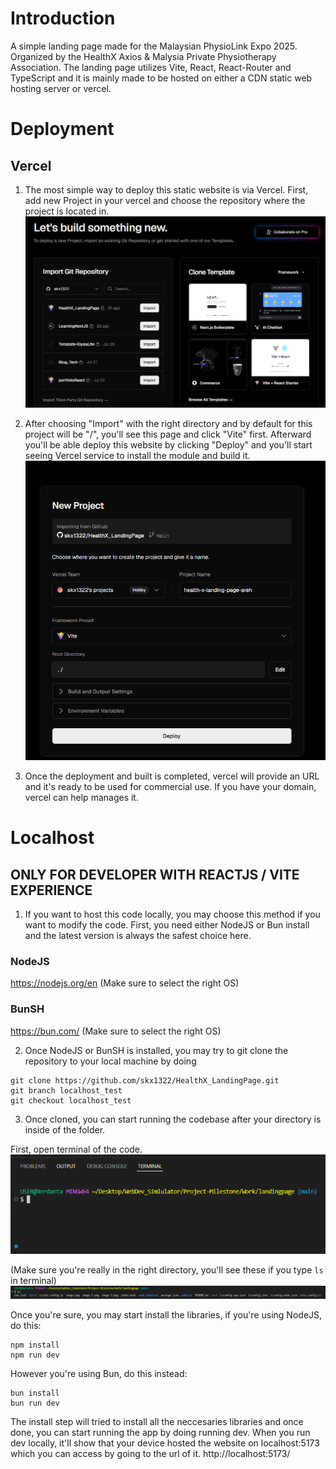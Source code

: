 # Introduction 
A simple landing page made for the Malaysian PhysioLink Expo 2025. Organized by the HealthX Axios & Malysia Private Physiotherapy Association.
The landing page utilizes Vite, React, React-Router and TypeScript and it is mainly made to be hosted on either a CDN static web hosting server or vercel. 

# Deployment 
## Vercel
1. The most simple way to deploy this static website is via Vercel. First, add new Project in your vercel and choose the repository where the project is located in.
![alt text](image.png)

2. After choosing "Import" with the right directory and by default for this project will be "/", you'll see this page and click "Vite" first. Afterward you'll be able deploy this website by clicking "Deploy" and you'll start seeing Vercel service to install the module and build it. 
![alt text](image-1.png)

3. Once the deployment and built is completed, vercel will provide an URL and it's ready to be used for commercial use. If you have your domain, vercel can help manages it.

# Localhost
## ONLY FOR DEVELOPER WITH REACTJS / VITE EXPERIENCE 
1. If you want to host this code locally, you may choose this method if you want to modify the code. First, you need either NodeJS or Bun install and the latest version is always the safest choice here.

### NodeJS
https://nodejs.org/en
(Make sure to select the right OS)

### BunSH
https://bun.com/
(Make sure to select the right OS)

2. Once NodeJS or BunSH is installed, you may try to git clone the repository to your local machine by doing
```
git clone https://github.com/skx1322/HealthX_LandingPage.git
git branch localhost_test
git checkout localhost_test
```

3. Once cloned, you can start running the codebase after your directory is inside of the folder. 

First, open terminal of the code.
![alt text](image-2.png)

(Make sure you're really in the right directory, you'll see these if you type `ls` in terminal)
![alt text](image-3.png)

Once you're sure, you may start install the libraries, if you're using NodeJS, do this:
```
npm install
npm run dev
```

However you're using Bun, do this instead:
```
bun install
bun run dev
```

The install step will tried to install all the neccesaries libraries and once done, you can start running the app by doing running dev. When you run dev locally, it'll show that your device hosted the website on localhost:5173 which you can access by going to the url of it. http://localhost:5173/

